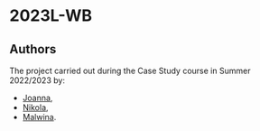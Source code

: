 # 2023L-WB

## Authors
The project carried out during the Case Study course in Summer 2022/2023 by:
- [Joanna](https://github.com/D3TR0),
- [Nikola](https://github.com/jakub-piw), 
- [Malwina](https://github.com/malwina0).
